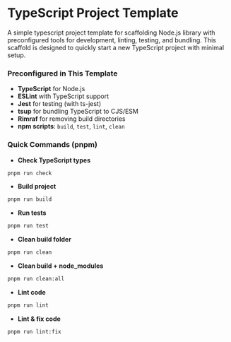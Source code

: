 # TypeScript Project Template

A simple typescript project template for scaffolding Node.js library with preconfigured tools for development, linting, testing, and bundling. This scaffold is designed to quickly start a new TypeScript project with minimal setup.

### Preconfigured in This Template

- **TypeScript** for Node.js
- **ESLint** with TypeScript support
- **Jest** for testing (with ts-jest)
- **tsup** for bundling TypeScript to CJS/ESM
- **Rimraf** for removing build directories
- **npm scripts**: `build`, `test`, `lint`, `clean`

### Quick Commands (pnpm)

- **Check TypeScript types**

```bash
pnpm run check
```

- **Build project**

```bash
pnpm run build
```

- **Run tests**

```bash
pnpm run test
```

- **Clean build folder**

```bash
pnpm run clean
```

- **Clean build + node_modules**

```bash
pnpm run clean:all
```

- **Lint code**

```bash
pnpm run lint
```

- **Lint & fix code**

```bash
pnpm run lint:fix
```
